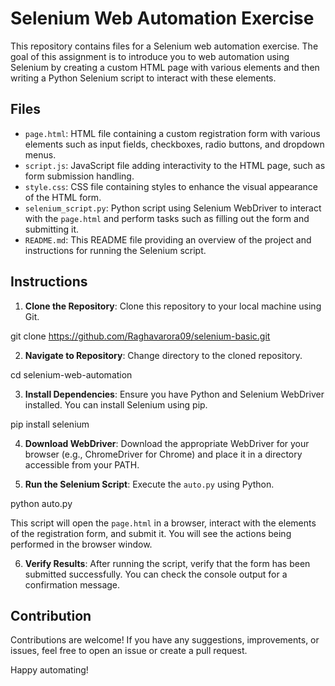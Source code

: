 # Selenium Web Automation Exercise

This repository contains files for a Selenium web automation exercise. The goal of this assignment is to introduce you to web automation using Selenium by creating a custom HTML page with various elements and then writing a Python Selenium script to interact with these elements.

## Files

- `page.html`: HTML file containing a custom registration form with various elements such as input fields, checkboxes, radio buttons, and dropdown menus.
- `script.js`: JavaScript file adding interactivity to the HTML page, such as form submission handling.
- `style.css`: CSS file containing styles to enhance the visual appearance of the HTML form.
- `selenium_script.py`: Python script using Selenium WebDriver to interact with the `page.html` and perform tasks such as filling out the form and submitting it.
- `README.md`: This README file providing an overview of the project and instructions for running the Selenium script.

## Instructions

1. **Clone the Repository**: Clone this repository to your local machine using Git.

git clone https://github.com/Raghavarora09/selenium-basic.git


2. **Navigate to Repository**: Change directory to the cloned repository.

cd selenium-web-automation


3. **Install Dependencies**: Ensure you have Python and Selenium WebDriver installed. You can install Selenium using pip.

pip install selenium


4. **Download WebDriver**: Download the appropriate WebDriver for your browser (e.g., ChromeDriver for Chrome) and place it in a directory accessible from your PATH.

5. **Run the Selenium Script**: Execute the `auto.py` using Python.

python auto.py


This script will open the `page.html` in a browser, interact with the elements of the registration form, and submit it. You will see the actions being performed in the browser window.

6. **Verify Results**: After running the script, verify that the form has been submitted successfully. You can check the console output for a confirmation message.

## Contribution

Contributions are welcome! If you have any suggestions, improvements, or issues, feel free to open an issue or create a pull request.

Happy automating!
